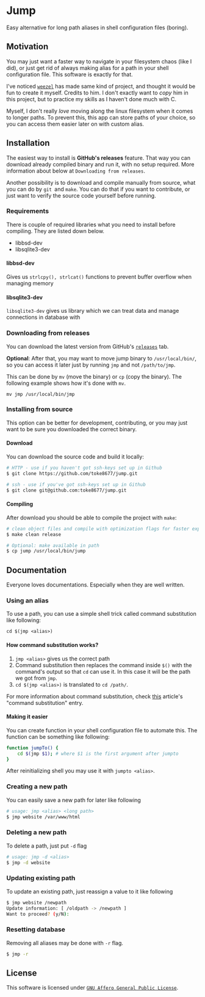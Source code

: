 # Jump 
Easy alternative for long path aliases in shell configuration files (boring).

## Motivation
You may just want a faster way to navigate in your filesystem chaos (like I did), or just get rid of always making alias for a path in your shell configuration file. This software is exactly for that.

I've noticed [`weezel`](https://github.com/weezel) has made same kind of project, and thought it would be fun to create it myself.
Credits to him. 
I don't exactly want to *copy* him in this project, but to practice my skills as I haven't done much with C.

Myself, I don't really _love_ moving along the linux filesystem when it comes to longer paths.
To prevent this, this app can store paths of your choice, so you can access them easier later on with custom alias.

## Installation 

The easiest way to install is __GitHub's releases__ feature. 
That way you can download already compiled binary and run it, with no setup required. 
More information about below at `Downloading from releases`.

Another possibility is to download and compile manually from source, what you can do by `git `and `make`.
You can do that if you want to contribute, or just want to verify the source code yourself before running.  

### Requirements

There is couple of required libraries what you need to install before compiling. They are listed down below.

- libbsd-dev
- libsqlite3-dev

#### libbsd-dev

Gives us `strlcpy(), strlcat()` functions to prevent buffer overflow when managing memory

#### libsqlite3-dev

`libsqlite3-dev` gives us library which we can treat data and manage connections in database with

### Downloading from releases

You can download the latest version from GitHub's [`releases`](https://github.com/toke8677/jump/releases) tab.

**Optional**: After that, you may want to move jump binary to `/usr/local/bin/`, so you can access it later just by running `jmp` and not `/path/to/jmp`.

This can be done by `mv` (move the binary) or `cp` (copy the binary). The following example shows how it's done with `mv`.

`mv jmp /usr/local/bin/jmp`

### Installing from source
This option can be better for development, contributing, or you may just want to be sure you downloaded the correct binary. 

#### Download
You can download the source code and build it locally:

```sh
# HTTP - use if you haven't got ssh-keys set up in Github
$ git clone https://github.com/toke8677/jump.git

# ssh - use if you've got ssh-keys set up in Github
$ git clone git@github.com:toke8677/jump.git
```

#### Compiling
After download you should be able to compile the project with `make`:

```sh
# clean object files and compile with optimization flags for faster experience
$ make clean release

# Optional: make available in path
$ cp jump /usr/local/bin/jump
```

## Documentation
Everyone loves documentations. Especially when they are well written.

### Using an alias
To use a path, you can use a simple shell trick called command substitution like following:

```shell
cd $(jmp <alias>)
```

#### How command substitution works?

1. `jmp <alias>` gives us the correct path
2. Command substitution then replaces the command inside `$()` with the command's output so that `cd` can use it. In this case it will be the path we got from `jmp`.
3. `cd $(jmp <alias>)` is translated to `cd /path/`.

For more information about command substitution, check [this](https://www.linuxjournal.com/article/7385) article's "command substitution" entry.

#### Making it easier

You can create function in your shell configuration file to automate this. 
The function can be something like following:

```sh
function jumpTo() {
	cd $(jmp $1); # where $1 is the first argument after jumpto
}
```

After reinitializing shell you may use it with `jumpto <alias>`.

### Creating a new path

You can easily save a new path for later like following

```sh
# usage: jmp <alias> <long path> 
$ jmp website /var/www/html 
```

### Deleting a new path
To delete a path, just put `-d` flag

```sh
# usage: jmp -d <alias>
$ jmp -d website
```

### Updating existing path
To update an existing path, just reassign a value to it like following

```sh
$ jmp website /newpath
Update information: [ /oldpath -> /newpath ]
Want to proceed? (y/N):
```

### Resetting database
Removing all aliases may be done with `-r` flag. 

```sh
$ jmp -r
```

## License
This software is licensed under [`GNU Affero General Public License`](https://www.gnu.org/licenses/agpl-3.0.en.html).
